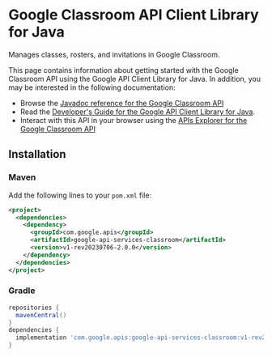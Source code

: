# Google Classroom API Client Library for Java

Manages classes, rosters, and invitations in Google Classroom.

This page contains information about getting started with the Google Classroom API
using the Google API Client Library for Java. In addition, you may be interested
in the following documentation:

* Browse the [Javadoc reference for the Google Classroom API][javadoc]
* Read the [Developer's Guide for the Google API Client Library for Java][google-api-client].
* Interact with this API in your browser using the [APIs Explorer for the Google Classroom API][api-explorer]

## Installation

### Maven

Add the following lines to your `pom.xml` file:

```xml
<project>
  <dependencies>
    <dependency>
      <groupId>com.google.apis</groupId>
      <artifactId>google-api-services-classroom</artifactId>
      <version>v1-rev20230706-2.0.0</version>
    </dependency>
  </dependencies>
</project>
```

### Gradle

```gradle
repositories {
  mavenCentral()
}
dependencies {
  implementation 'com.google.apis:google-api-services-classroom:v1-rev20230706-2.0.0'
}
```

[javadoc]: https://googleapis.dev/java/google-api-services-classroom/latest/index.html
[google-api-client]: https://github.com/googleapis/google-api-java-client/
[api-explorer]: https://developers.google.com/apis-explorer/#p/classroom/v1/
